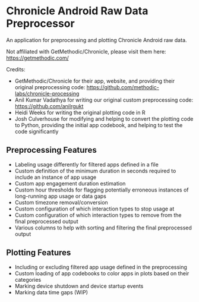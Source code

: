 # Chronicle Android Raw Data Preprocessor

An application for preprocessing and plotting Chronicle Android raw data.

Not affiliated with GetMethodic/Chronicle, please visit them here: https://getmethodic.com/

Credits:
- GetMethodic/Chronicle for their app, website, and providing their original preprocessing code: https://github.com/methodic-labs/chronicle-processing
- Anil Kumar Vadathya for writing our original custom preprocessing code: https://github.com/anilrgukt
- Heidi Weeks for writing the original plotting code in R
- Josh Culverhouse for modifying and helping to convert the plotting code to Python, providing the initial app codebook, and helping to test the code significantly

## Preprocessing Features
- Labeling usage differently for filtered apps defined in a file
- Custom definition of the minimum duration in seconds required to include an instance of app usage
- Custom app engagement duration estimation
- Custom hour thresholds for flagging potentially erroneous instances of long-running app usage or data gaps
- Custom timezone removal/conversion
- Custom configuration of which interaction types to stop usage at
- Custom configuration of which interaction types to remove from the final preprocessed output
- Various columns to help with sorting and filtering the final preprocessed output

## Plotting Features
- Including or excluding filtered app usage defined in the preprocessing
- Custom loading of app codebooks to color apps in plots based on their categories
- Marking device shutdown and device startup events
- Marking data time gaps (WIP)
